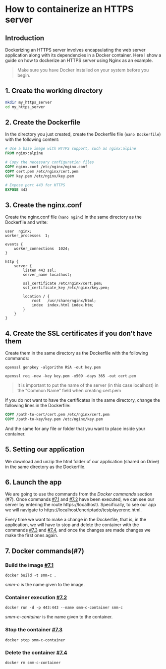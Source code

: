 # How to containerize an HTTPS server
## Introduction

Dockerizing an HTTPS server involves encapsulating the web server application along with its dependencies in a Docker container. Here I show a guide on how to dockerize an HTTPS server using Nginx as an example.

> Make sure you have Docker installed on your system before you begin.

## 1. Create the working directory
```bash
mkdir my_https_server
cd my_https_server
```
## 2. Create the Dockerfile
In the directory you just created, create the Dockerfile file (`nano Dockerfile`) with the following content:

```Dockerfile
# Use a base image with HTTPS support, such as nginx:alpine
FROM nginx:alpine

# Copy the necessary configuration files
COPY nginx.conf /etc/nginx/nginx.conf
COPY cert.pem /etc/nginx/cert.pem
COPY key.pem /etc/nginx/key.pem

# Expose port 443 for HTTPS
EXPOSE 443
```

## 3. Create the nginx.conf
Create the nginx.conf file (`nano nginx`) in the same directory as the Dockerfile and write:
```nginx
user  nginx;
worker_processes  1;

events {
    worker_connections  1024;
}

http {
    server {
        listen 443 ssl;
        server_name localhost;

        ssl_certificate /etc/nginx/cert.pem;
        ssl_certificate_key /etc/nginx/key.pem;

        location / {
            root   /usr/share/nginx/html;
            index  index.html index.htm;
        }
    }
}

```
## 4. Create the SSL certificates if you don't have them
Create them in the same directory as the Dockerfile with the following commands:

`openssl genpkey -algorithm RSA -out key.pem`

`openssl req -new -key key.pem -x509 -days 365 -out cert.pem`

> It is important to put the name of the server (in this case localhost) in the "Common Name" field when creating cert.pem

If you do not want to have the certificates in the same directory, change the following lines in the Dockerfile:
```Dockerfile
COPY /path-to-cert/cert.pem /etc/nginx/cert.pem
COPY /path-to-key/key.pem /etc/nginx/key.pem
```
And the same for any file or folder that you want to place inside your container.

## 5. Setting our application
We download and unzip the html folder of our application (shared on Drive) in the same directory as the Dockerfile.

## 6. Launch the app
We are going to use the commands from the *Docker commands* section (#7).
Once commands [#7.1](#7.1) and [#7.2](#7.2) have been executed, we can see our server by entering the route https://localhost/. Specifically, to see our app we will navigate to https://localhost/encriptado/testplayerenc.html.

Every time we want to make a change in the Dockerfile, that is, in the application, we will have to stop and delete the container with the commands [#7.3](#7.3) and [#7.4](#7.4), and once the changes are made changes we make the first ones again.

## 7. Docker commands(#7)
### Build the image [#7.1](#7.1)
`docker build -t smm-c .`

*smm-c* is the name given to the image. 

### Container execution [#7.2](#7.2)
`docker run -d -p 443:443 --name smm-c-container smm-c`

*smm-c-container* is the name given to the container.

### Stop the container [#7.3](#7.3)
`docker stop smm-c-container`

### Delete the container [#7.4](#7.4)
`docker rm smm-c-container`
